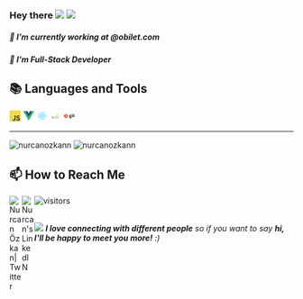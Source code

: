 ### Hey there <img src="https://media.giphy.com/media/hvRJCLFzcasrR4ia7z/giphy.gif" width="25px"> <img src="https://media.giphy.com/media/mGcNjsfWAjY5AEZNw6/giphy.gif" width="50"></h2>

 ##### 🔭 I’m currently working at @obilet.com
 ##### 🌱 I'm Full-Stack Developer

## 📚 Languages and Tools
<code><img height="20" src="https://raw.githubusercontent.com/github/explore/80688e429a7d4ef2fca1e82350fe8e3517d3494d/topics/javascript/javascript.png"></code>
<code><img height="20" src="https://raw.githubusercontent.com/github/explore/80688e429a7d4ef2fca1e82350fe8e3517d3494d/topics/vue/vue.png"></code>
<code><img height="20" src="https://raw.githubusercontent.com/github/explore/80688e429a7d4ef2fca1e82350fe8e3517d3494d/topics/react/react.png"></code>
<code><img height="20" src="https://raw.githubusercontent.com/github/explore/80688e429a7d4ef2fca1e82350fe8e3517d3494d/topics/mysql/mysql.png"></code>
<code><img height="20" src="https://raw.githubusercontent.com/github/explore/80688e429a7d4ef2fca1e82350fe8e3517d3494d/topics/git/git.png"></code>

<hr />

<p align="left">
  <img align="center" " width="420" src="https://github-readme-stats.vercel.app/api?username=nurcanozkann&show_icons=true&theme=dark" alt="nurcanozkann" />
  <img align="center" height="165" src="https://github-readme-stats.vercel.app/api/top-langs/?username=nurcanozkann&layout=compact&hide=html&theme=dark" alt="nurcanozkann" />
</p>


## 📫 How to Reach Me
<a href="https://twitter.com/nurcnozknn">
  <img align="left" alt="Nurcan Özkan| Twitter" width="22px" src="https://raw.githubusercontent.com/peterthehan/peterthehan/master/assets/twitter.svg" />
</a>
<a href="https://www.linkedin.com/in/nurcanozkan/">
  <img align="left" alt="Nurcan's LinkedIN" width="22px" src="https://raw.githubusercontent.com/peterthehan/peterthehan/master/assets/linkedin.svg" />
</a>
                                
![visitors](https://visitor-badge.laobi.icu/badge?page_id=nurcanozkann)

##
<img src="https://media.giphy.com/media/LnQjpWaON8nhr21vNW/giphy.gif" width="60"> <em><b>I love connecting with different people</b> so if you want to say <b>hi, I'll be happy to meet you more!</b> :)</em>


